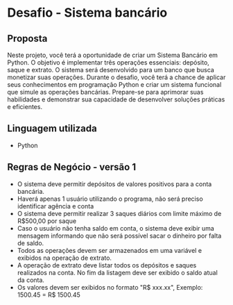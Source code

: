 # Desafio - Sistema bancário
## Proposta
Neste projeto, você terá a oportunidade de criar um Sistema Bancário em Python. O objetivo é implementar três operações essenciais: depósito, saque e extrato. O sistema será desenvolvido para um banco que busca monetizar suas operações. Durante o desafio, você terá a chance de aplicar seus conhecimentos em programação Python e criar um sistema funcional que simule as operações bancárias. Prepare-se para aprimorar suas habilidades e demonstrar sua capacidade de desenvolver soluções práticas e eficientes.

## Linguagem utilizada
 - Python

## Regras de Negócio - versão 1
 - O sistema deve permitir depósitos de valores positivos para a conta bancária.
 - Haverá apenas 1 usuário utilizando o programa, não será preciso identificar agência e conta
 - O sistema deve permitir realizar 3 saques diários com limite máximo de R$500,00 por saque
 - Caso o usuário não tenha saldo em conta, o sistema deve exibir uma mensagem informando que não será possível sacar o dinheiro por falta de saldo.
 - Todos as operações devem ser armazenados em uma variável e exibidos na operação de extrato.
 - A operação de extrato deve listar todos os depósitos e saques realizados na conta. No fim da listagem deve ser exibido o saldo atual da conta.
 - Os valores devem ser exibidos no formato "R$ xxx.xx", Exemplo: 1500.45 = R$ 1500.45
